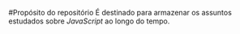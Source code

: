 #Propósito do repositório
É destinado para armazenar os assuntos estudados sobre *JavaScript* ao longo do tempo.

